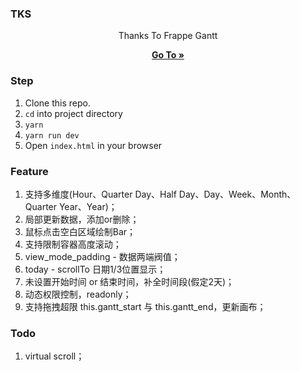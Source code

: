 ### TKS
<div align="center">
    <p>Thanks To Frappe Gantt</p>
    <a href="https://frappe.github.io/gantt">
        <b>Go To »</b>
    </a>
</div>

### Step

1. Clone this repo.
2. `cd` into project directory
3. `yarn`
4. `yarn run dev`
5. Open `index.html` in your browser

### Feature
1. 支持多维度(Hour、Quarter Day、Half Day、Day、Week、Month、Quarter Year、Year)；
2. 局部更新数据，添加or删除；
3. 鼠标点击空白区域绘制Bar；
4. 支持限制容器高度滚动；
5. view_mode_padding - 数据两端阀值；
6. today - scrollTo 日期1/3位置显示；
7. 未设置开始时间 or 结束时间，补全时间段(假定2天)；
8. 动态权限控制，readonly；
9. 支持拖拽超限 this.gantt_start 与 this.gantt_end，更新画布；

### Todo
1. virtual scroll；